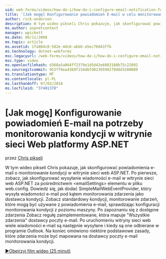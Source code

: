 ```yaml
---
uid: web-forms/videos/how-do-i/how-do-i-configure-email-notification-for-health-monitoring-on-an-aspnet-web-site
title: '[Jak mogę] Konfigurowanie powiadomień E-mail w celu monitorowania kondycji w witrynie sieci Web programu ASP.NET | Dokumentacja firmy Microsoft'
author: rick-anderson
description: W tym wideo pikseli Chris pokazuje, jak skonfigurować powiadomienia e-mail o monitorowanie kondycji w witrynie sieci web ASP.NET. Po pierwsze Zobacz jak skonfigurować wysyłanie e...
ms.author: aspnetcontent
manager: wpickett
ms.date: 09/11/2008
ms.topic: article
ms.assetid: 1fa884c0-582e-4dc6-abb6-a5ec70d43ffb
ms.technology: dotnet-webforms
msc.legacyurl: /web-forms/videos/how-do-i/how-do-i-configure-email-notification-for-health-monitoring-on-an-aspnet-web-site
msc.type: video
ms.openlocfilehash: d368a5a064ff2379e1d5d42e6083180b75c22092
ms.sourcegitcommit: 953ff9ea4369f154d6fd0239599279ddd3280009
ms.translationtype: MT
ms.contentlocale: pl-PL
ms.lasthandoff: 07/03/2018
ms.locfileid: "37401370"
---
```

<a name="how-do-i-configure-email-notification-for-health-monitoring-on-an-aspnet-web-site"></a>[Jak mogę] Konfigurowanie powiadomień E-mail na potrzeby monitorowania kondycji w witrynie sieci Web platformy ASP.NET
====================
przez [Chris pikseli](https://twitter.com/chrispels)

W tym wideo pikseli Chris pokazuje, jak skonfigurować powiadomienia e-mail o monitorowanie kondycji w witrynie sieci web ASP.NET. Po pierwsze, zobacz, jak skonfigurować wysyłanie wiadomości e-mail w witrynie sieci web ASP.NET za pośrednictwem &lt;emailSettings&gt; elementu w pliku web.config. Dowiedz się, jak dodać SimpleMailWebEventProvider, który wysyła wiadomości e-mail pod kątem monitorowania zdarzenia jako dostawca kondycji. Zobacz standardowy kondycji, monitorowanie zdarzeń, które mogą być używane z powiadomienia e-mail, sprawdzając konfiguracji monitorowania kondycji z poziomu maszyny. Po zapoznaniu się z dostępne zdarzenia Zobacz regułę zaimplementowane, która mapuje "Wszystkie zdarzenia" dostawcy poczty e-mail. Po uruchomieniu witryny sieci web wiele wiadomości e-mail są następnie wysyłane i kiedy są one odbierane w programie Outlook. Na koniec omówiono niektóre podstawowe zasady, które zdarzenia może być mapowana na dostawcy poczty e-mail monitorowania kondycji.

[&#9654;Obejrzyj film wideo (25 minut)](https://channel9.msdn.com/Blogs/ASP-NET-Site-Videos/how-do-i-configure-email-notification-for-health-monitoring-on-an-aspnet-web-site)
